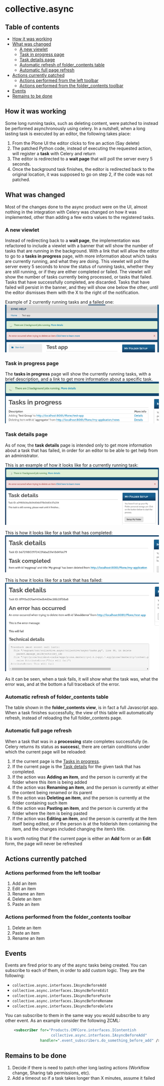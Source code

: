# collective.async
## Table of contents
* [How it was working](#how-it-was-working)
* [What was changed](#what-was-changed)
  * [A new viewlet](#a-new-viewlet)
  * [Task in progress page](#task-in-progress-page)
  * [Task details page](#task-details-page)
  * [Automatic refresh of folder_contents table](#automatic-refresh-of-folder_contents-table)
  * [Automatic full page refresh](#automatic-full-page-refresh)
* [Actions currently patched](#actions-currently-patched)
  * [Actions performed from the left toolbar](#actions-performed-from-the-left-toolbar)
  * [Actions performed from the folder_contents toolbar](#actions-performed-from-the-folder_contents-toolbar)
* [Events](#events)
* [Remains to be done](#remains-to-be-done)

## How it was working
Some long running tasks, such as deleting content, were patched to instead be performed asynchronously using celery.
In a nutshell, when a long lasting task is executed by an editor, the following takes place:
1. From the Plone UI the editor clicks to fire an action (Say delete)
2. The patched Python code, instead of executing the requested action, will register a **task** with Celery and return
3. The editor is redirected to a **wait page** that will poll the server every 5 seconds.
4. Once the background task finishes, the editor is redirected back to the original location, it was supposed to go on step 2, if the code was not patched.

## What was changed
Most of the changes done to the async product were on the UI, almost nothing in the integration with Celery was changed on how it was implemented, other than adding a few extra values to the registered tasks.

### A new viewlet
Instead of redirecting back to a **wait page**, the implementation was refactored to include a viewlet with a banner that will show the number of tasks that are running in the background. With a link that will allow the editor to go to a **tasks in progress** page, with more information about which tasks are currently running, and what they are doing.
This viewlet will poll the server every 5 seconds to know the status of running tasks, whether they are still running, or if they are either completed or failed.
The viewlet will show the number of tasks currently being processed, or tasks that failed. Tasks that have successfully completed, are discarded. Tasks that have failed will persist in the banner, and they will show one below the other, until the editor dismisses them with the X to the right of the notification.

Example of 2 currently running tasks and a failed one:
![2 running tasks](docs/image1.png)

### Task in progress page
The **tasks in progress** page will show the currently running tasks, with a brief description, and a link to get more information about a specific task.
![task in progress page](docs/image2.png)

### Task details page
As of now, the **task details** page is intended only to get more information about a task that has failed, in order for an editor to be able to get help from an administrator.

This is an example of how it looks like for a currently running task:
![task running details](docs/image3.png)

This is how it looks like for a task that has completed:
![task completed details](docs/image4.png)

This is how it looks like for a task that has failed:
![task failed details](docs/image5.png)


As it can be seen, when a task fails, it will show what the task was, what the error was, and at the bottom a full traceback of the error.

### Automatic refresh of folder_contents table
The table shown in the **folder_contents view**, is in fact a full Javascript app. When a task finishes successfully, the view of this table will automatically refresh, instead of reloading the full folder_contents page.

### Automatic full page refresh
When a task that was in a **processing** state completes successfully (ie. Celery returns its status as **success**), there are certain conditions under which the current page will be reloaded:

1. If the current page is the [Tasks in progress](#task-in-progress-page).
2. If the current page is the [Task details](#task-details-page) for the given task that has completed.
3. If the action was **Adding an item**, and the person is currently at the folder where this item is being added
4. If the action was **Renaming an item**, and the person is currently at either the content being renamed or its parent
5. If the action was **Deleting an item**, and the person is currently at the folder containing such item
6. If the action was **Pasting an item**, and the person is currently at the folder where the item is being pasted
7. If the action was **Editing an item**, and the person is currently at the item itself being edited, or if the person is at the folderish item containing the item, and the changes included changing the item’s title.

It is worth noting that if the current page is either an **Add** form or an **Edit** form, the page will never be refreshed

## Actions currently patched
### Actions performed from the left toolbar
1. Add an item
2. Edit an item
3. Rename an item
4. Delete an item
5. Paste an item

### Actions performed from the folder_contents toolbar
1. Delete an item
2. Paste an item
3. Rename an item

## Events
Events are fired prior to any of the async tasks being created. You can subscribe to each of them, in order to add custom logic. They are the following:

* `collective.async.interfaces.IAsyncBeforeAdd`
* `collective.async.interfaces.IAsyncBeforeEdit`
* `collective.async.interfaces.IAsyncBeforePaste`
* `collective.async.interfaces.IAsyncBeforeRename`
* `collective.async.interfaces.IAsyncBeforeDelete`

You can subscribe to them in the same way you would subscribe to any other event. As an example consider the following ZCML:

```xml
    <subscriber for="Products.CMFCore.interfaces.IContentish
                     collective.async.interfaces.IAsyncBeforeAdd"
                handler=".event_subscribers.do_something_before_add" />
```

## Remains to be done
1. Decide if there is need to patch other long lasting actions (Workflow change, Sharing tab permissions, etc).
2. Add a timeout so if a task takes longer than X minutes, assume it failed
